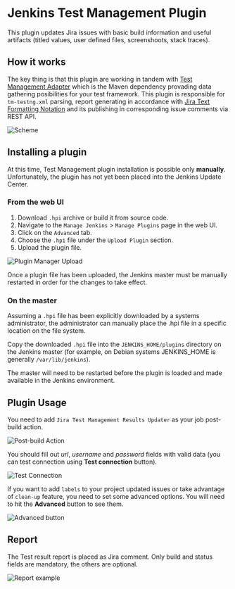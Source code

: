# Jenkins Test Management Plugin
This plugin updates Jira issues with basic build information and useful artifacts (titled values, user defined files, screenshoots, stack traces).

## How it works

The key thing is that this plugin are working in tandem with [Test Management Adapter] which is the Maven dependency provading data gathering posibilities for your test framework. This plugin is responsible for `tm-testng.xml` parsing, report generating in accordance with [Jira Text Formatting Notation] and its publishing in corresponding issue comments via REST API.

![Scheme](https://github.com/teo-rakan/test-management-jenkins-plugin/blob/master/images/readme_main_scheme.jpg)

## Installing a plugin

At this time, Test Management plugin installation is possible only **manually**. Unfortunately, the plugin has not yet been placed into the Jenkins Update Center.

### From the web UI

1. Download `.hpi` archive or build it from source code.
1. Navigate to the `Manage Jenkins` > `Manage Plugins` page in the web UI.
1. Click on the `Advanced` tab.
1. Choose the `.hpi` file under the `Upload Plugin` section.
1. Upload the plugin file.

![Plugin Manager Upload](https://jenkins.io/doc/book/resources/managing/plugin-manager-upload.png)

Once a plugin file has been uploaded, the Jenkins master must be manually restarted in order for the changes to take effect.

### On the master

Assuming a `.hpi` file has been explicitly downloaded by a systems administrator, the administrator can manually place the .hpi file in a specific location on the file system.

Copy the downloaded `.hpi` file into the `JENKINS_HOME/plugins` directory on the Jenkins master (for example, on Debian systems JENKINS_HOME is generally `/var/lib/jenkins`).

The master will need to be restarted before the plugin is loaded and made available in the Jenkins environment.

## Plugin Usage

You need to add `Jira Test Management Results Updater` as your job post-build action. 

![Post-build Action](https://github.com/teo-rakan/test-management-jenkins-plugin/blob/master/images/readme_file_00.jpg)

You should fill out _url_, _username_ and _password_ fields with valid data (you can test connection using **Test connection** button). 

![Test Connection](https://github.com/teo-rakan/test-management-jenkins-plugin/blob/master/images/readme_file_01.jpg)

If you want to add `labels` to your project updated issues or take advantage of `clean-up` feature, you 
need to set some advanced options. You will need to hit the **Advanced** button to see them.

![Advanced button](https://github.com/teo-rakan/test-management-jenkins-plugin/blob/master/images/readme_file_02.jpg)

## Report

The Test result report is placed as Jira comment. Only build and status fields are mandatory, the others are optional. 

![Report example](https://github.com/teo-rakan/test-management-jenkins-plugin/blob/master/images/readme_file_04.jpg)

[Test Management Adapter]: https://github.com/teo-rakan/test-management-adapter.git
[Jira Text Formatting Notation]: https://jira.atlassian.com/secure/WikiRendererHelpAction.jspa?section=all

